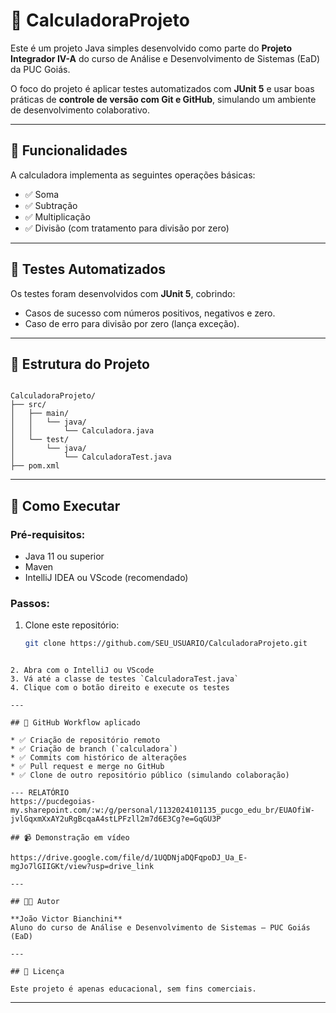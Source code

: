
# 🧮 CalculadoraProjeto

Este é um projeto Java simples desenvolvido como parte do **Projeto Integrador IV-A** do curso de Análise e Desenvolvimento de Sistemas (EaD) da PUC Goiás.

O foco do projeto é aplicar testes automatizados com **JUnit 5** e usar boas práticas de **controle de versão com Git e GitHub**, simulando um ambiente de desenvolvimento colaborativo.

---

## 🔧 Funcionalidades

A calculadora implementa as seguintes operações básicas:

- ✅ Soma
- ✅ Subtração
- ✅ Multiplicação
- ✅ Divisão (com tratamento para divisão por zero)

---

## 🧪 Testes Automatizados

Os testes foram desenvolvidos com **JUnit 5**, cobrindo:

- Casos de sucesso com números positivos, negativos e zero.
- Caso de erro para divisão por zero (lança exceção).

---

## 📂 Estrutura do Projeto

```

CalculadoraProjeto/
├── src/
│   ├── main/
│   │   └── java/
│   │       └── Calculadora.java
│   └── test/
│       └── java/
│           └── CalculadoraTest.java
├── pom.xml

````

---

## 🚀 Como Executar

### Pré-requisitos:
- Java 11 ou superior
- Maven
- IntelliJ IDEA ou VScode (recomendado)

### Passos:
1. Clone este repositório:
   ```bash
   git clone https://github.com/SEU_USUARIO/CalculadoraProjeto.git
````

2. Abra com o IntelliJ ou VScode
3. Vá até a classe de testes `CalculadoraTest.java`
4. Clique com o botão direito e execute os testes

---

## 🔀 GitHub Workflow aplicado

* ✅ Criação de repositório remoto
* ✅ Criação de branch (`calculadora`)
* ✅ Commits com histórico de alterações
* ✅ Pull request e merge no GitHub
* ✅ Clone de outro repositório público (simulando colaboração)

--- RELATÓRIO
https://pucdegoias-my.sharepoint.com/:w:/g/personal/1132024101135_pucgo_edu_br/EUAOfiW-jvlGqxmXxAY2uRgBcqaA4stLPFzll2m7d6E3Cg?e=GqGU3P

## 📹 Demonstração em vídeo

https://drive.google.com/file/d/1UQDNjaDQFqpoDJ_Ua_E-mgJo7lGIIGKt/view?usp=drive_link

---

## 👨‍💻 Autor

**João Victor Bianchini**
Aluno do curso de Análise e Desenvolvimento de Sistemas – PUC Goiás (EaD)

---

## 📄 Licença

Este projeto é apenas educacional, sem fins comerciais.

````

---
